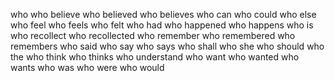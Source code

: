 who
who believe
who believed
who believes
who can
who could
who else
who feel
who feels
who felt
who had
who happened
who happens
who is
who recollect
who recollected
who remember
who remembered
who remembers
who said
who say
who says
who shall
who she
who should
who the
who think
who thinks
who understand
who want
who wanted
who wants
who was
who were
who would
